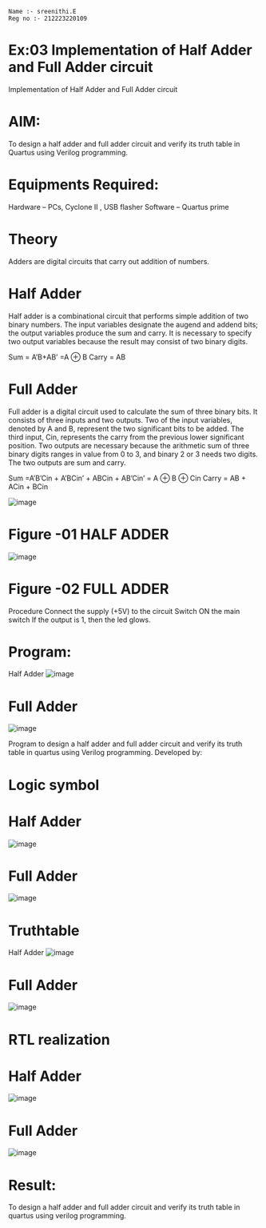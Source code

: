 ```
Name :- sreenithi.E
Reg no :- 212223220109
```
# Ex:03 Implementation of Half Adder and Full Adder circuit

Implementation of Half Adder and Full Adder circuit

# AIM:
To design a half adder and full adder circuit and verify its truth table in Quartus using Verilog programming.

# Equipments Required:
Hardware – PCs, Cyclone II , USB flasher Software – Quartus prime

# Theory
Adders are digital circuits that carry out addition of numbers.

# Half Adder
Half adder is a combinational circuit that performs simple addition of two binary numbers. The input variables designate the augend and addend bits; the output variables produce the sum and carry. It is necessary to specify two output variables because the result may consist of two binary digits.

Sum = A’B+AB’ =A ⊕ B Carry = AB

# Full Adder
Full adder is a digital circuit used to calculate the sum of three binary bits. It consists of three inputs and two outputs. Two of the input variables, denoted by A and B, represent the two significant bits to be added. The third input, Cin, represents the carry from the previous lower significant position. Two outputs are necessary because the arithmetic sum of three binary digits ranges in value from 0 to 3, and binary 2 or 3 needs two digits. The two outputs are sum and carry.

Sum =A’B’Cin + A’BCin’ + ABCin + AB’Cin’ = A ⊕ B ⊕ Cin Carry = AB + ACin + BCin

![image](https://github.com/sreenithi123/Exp-02-Implementation-of-Half-Adder-and-Full-Adder-circuit/assets/145743046/3ff7fcda-9c59-4e12-9e7f-efdbdc8ffad8)


# Figure -01 HALF ADDER
![image](https://github.com/sreenithi123/Exp-02-Implementation-of-Half-Adder-and-Full-Adder-circuit/assets/145743046/e0adbdd3-d19c-4cff-a4f4-446349a5a419)


# Figure -02 FULL ADDER
Procedure
Connect the supply (+5V) to the circuit Switch ON the main switch If the output is 1, then the led glows.

# Program:
Half Adder
![image](https://github.com/sreenithi123/Exp-02-Implementation-of-Half-Adder-and-Full-Adder-circuit/assets/145743046/d65c7ca6-8df4-4bf4-af40-595e705ebbc3)

# Full Adder
![image](https://github.com/sreenithi123/Exp-02-Implementation-of-Half-Adder-and-Full-Adder-circuit/assets/145743046/21caa654-0347-48e8-8a59-c83d67c12639)


Program to design a half adder and full adder circuit and verify its truth table in quartus using Verilog programming. Developed by:

# Logic symbol
# Half Adder
![image](https://github.com/sreenithi123/Exp-02-Implementation-of-Half-Adder-and-Full-Adder-circuit/assets/145743046/43d99de4-c8cd-46f0-a60e-13c66d0ea620)


# Full Adder
![image](https://github.com/sreenithi123/Exp-02-Implementation-of-Half-Adder-and-Full-Adder-circuit/assets/145743046/bd7e9e0d-7584-44ae-867d-60b04078b397)


# Truthtable
Half Adder
![image](https://github.com/sreenithi123/Exp-02-Implementation-of-Half-Adder-and-Full-Adder-circuit/assets/145743046/bdc11f49-e204-4337-8c25-2dd4287e0690)


# Full Adder
![image](https://github.com/sreenithi123/Exp-02-Implementation-of-Half-Adder-and-Full-Adder-circuit/assets/145743046/c4005607-8291-4d83-9ba9-7fd5ba52f603)

# RTL realization
# Half Adder
![image](https://github.com/sreenithi123/Exp-02-Implementation-of-Half-Adder-and-Full-Adder-circuit/assets/145743046/c3bc8c19-da0a-4203-a505-91f79508557e)

# Full Adder
![image](https://github.com/sreenithi123/Exp-02-Implementation-of-Half-Adder-and-Full-Adder-circuit/assets/145743046/a4c21c47-929b-47ee-a763-b6a6e185f631)


# Result:
To design a half adder and full adder circuit and verify its truth table in quartus using verilog programming.
